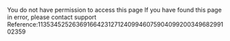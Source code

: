 You do not have permission to access this page If you have found this page in error, please contact support Reference:113534525263691664231271240994607590409920034968299102359